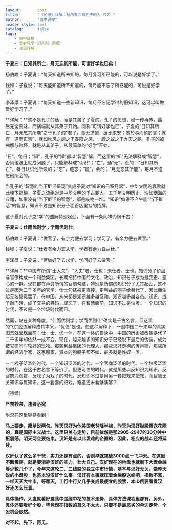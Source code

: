 ```yaml
---
layout:       post
title:        "《论语》详解：给所有曲解孔子的人（57）"
author:       "缠中说禅"
header-style: text
catalog:      false
tags:
    - 缠中说禅
    - 文史哲学（《论语》详解）
    - 论语详解
---
```


**子夏曰：日知其所亡，月无忘其所能，可谓好学也已矣！**



杨伯峻：子夏说：“每天知道所未知的，每月复习所已能的，可以说是好学了。”

钱穆：子夏说：“每天能知道所不知道的，每月能不忘了所已能的，可说是好学了。”

李泽厚：子夏说：“每天知道一些新知识，每月不忘记学过的旧知识，这可以叫做爱好学习了。”



**详解：**这不是孔子的话，而是其弟子子夏的。孔子的思想，经一传再传，最后完全变味，而祸端就从其弟子开始。同称“可谓好学也已”，子夏的“日知其所亡，月无忘其所能”之于孔子的“君子，食无求饱，居无求安；敏於事而慎於言；就有，道而正焉”，就如秋风之蝉之于春阳之凤，一蛭之蚁之于九天之鹏。孔子的被曲解与败坏，就是从其弟子，从最简单的“好学”开始。



“日”，每日；“知”，孔子的“知”都以“智慧”解，而这里的“知”无法解释成“智慧”，否则语法上就成问题了，只能解释成“认识”；“亡”，通“无”，没的；“日知其所亡”，每日认识他所没的；“忘”，遗忘；“能”，会的；“月无忘其所能”，每月不遗忘他所会的。



当孔子的“智慧的当下鲜活呈现”变成子夏对“知识的日积月累”，中华文明的衰败就此埋下祸根，子夏之流绝对是中华文明的千古罪人。五千年文明历史，浩如烟海的典籍，如果没有“当下鲜活的智慧”，都是废物一堆。“知识”如果不产生能“当下鲜活”的智慧，知识不过是知识分子面首店里挂的招牌。



这子夏对孔子之“学”的曲解特别起劲，下面有一条同样为祸千古：



**子夏曰：仕而优则学；学而优则仕。**



杨伯峻：子夏说：“做官了，有余力便去学习；学习了，有余力便去做官。”

钱穆：子夏说：“仕者有余力宜从学。学者有余力宜从仕。”

李泽厚：子夏说：“官做好了去求学，学问好了去做官。”



**详解：**中国有所谓“士大夫”，“大夫”者，仕也；未仕者，士也。知识分子阶层与官僚构成一个利益集团，长期把持中国的文化、政治，知识分子成为最变态、恶心的一群。现在都在声讨所谓的官商勾结，特别是所谓的知识分子尤其起劲，这不过是因为二千多年的官学、仕士勾结被更直接、更利益的圈子给替代了，因此而生起无名醋意罢了。在中国，从来都是知识越多越反动，知识越多越变态。知识，成了敲门砖，成了交易的筹码，却忘了，在智慧面前，知识不过是垃圾。一个知识的时代，不过是一个垃圾时代而已。



然而，站在某种角度，“仕而优则学；学而优则仕”确实是千古名言，但这里的“优”应该解释成其本义，“优倡”是也。在这种解释下，一副中国二千来年的真实图景就呈现面前：仕、士、优一体。在这一体的自渎中，中国的历史被改朝换代了二千多年却依然一成不变。现在，越来越多的知识分子已经脱下最后的伪装，成为被官商同时轮奸的玩物。那些利益集团的代理人，那些汉奸走狗的传声筒，那些所谓的经济学家、这家那家，资本的狗腿子都不如，最多就是性奴一类。



一个戏子泛滥的时代、一个知识泛滥的时代、一个官商泛滥的时代、一个垃圾泛滥的时代，在这千古名言下等价了。但更可怜的时代，就是那些以反知识为知识，反官商为观赏、反戏子为戏子的时代。反知识不过是用另一套把戏来把戏，而智慧无关知识与反知识。这一套套的把戏，难道还未看够演够？



（待续）



**严禁抄袭，违者必究**



附录在这里容易看到：



**马上要走，简单说两句。昨天汉奸为他美国老爸降半旗，昨天为汉奸抛股票送花圈的，真是国际主义战士。这里只关心走势，目前依然是那2905-2947的30分钟中枢震荡。明天两会要结束，汉奸是有以此发难的企图的，因此，相应的战斗还将延续。**



**汉奸认了这么多干爸，实力还是有点的，否则早就突破3000点一飞冲天。在这里不断震荡，就是要消耗汉奸的实力，壮大自己。汉奸现在的地盘也就剩下大盘金融等少数几个了，今年来这轮二、三线股的独立牛市行情，基本与汉奸无关，像昨天说的小盘股，也基本没汉奸什么事。汉奸有本事就压着金融股送终吧，指数不涨，一样天天大牛市，等哪天，工行中行又几乎变成最便宜的股票，本ID倒要看看汉奸还怎么压着。**



**具体操作，大盘就看好震荡中围绕中枢的技术走势，具体方法课程里都有。另外，具体还要看好个股，毕竟现在指数的意义不太大，只要不是最恶劣的单边走势，个股机会依然。**



**对不起，先下，再见。**
